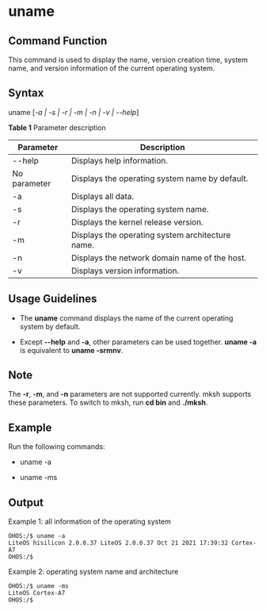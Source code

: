 # uname


## Command Function

This command is used to display the name, version creation time, system name, and version information of the current operating system.


## Syntax

uname [_-a | -s | -r | -m | -n | -v | --help_]


**Table 1** Parameter description

| Parameter  | Description               |
| ------ | ----------------------- |
| --help | Displays help information.|
| No parameter| Displays the operating system name by default. |
| -a     | Displays all data.         |
| -s     | Displays the operating system name.     |
| -r     | Displays the kernel release version.     |
| -m     | Displays the operating system architecture name.     |
| -n     | Displays the network domain name of the host. |
| -v     | Displays version information.         |


## Usage Guidelines

- The **uname** command displays the name of the current operating system by default.

- Except **--help** and **-a**, other parameters can be used together. **uname -a** is equivalent to **uname -srmnv**.

## Note

The **-r**, **-m**, and **-n** parameters are not supported currently. mksh supports these parameters. To switch to mksh, run **cd bin** and **./mksh**.

## Example

Run the following commands:

- uname -a

- uname -ms


## Output

Example 1: all information of the operating system

```
OHOS:/$ uname -a
LiteOS hisilicon 2.0.0.37 LiteOS 2.0.0.37 Oct 21 2021 17:39:32 Cortex-A7
OHOS:/$
```

Example 2: operating system name and architecture

```
OHOS:/$ uname -ms
LiteOS Cortex-A7
OHOS:/$
```
